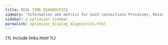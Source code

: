 ```yaml
---
title: REAL TIME DIAGNOSTICS
summary: "Information and metrics for each connections Processes, Resource waits, Data File I/O and Recent Expensive Queries."
sidebar: p_optimizer_sidebar
permalink: optimizer_display_diagnostics.html
---
```




{% include links.html %}
